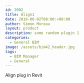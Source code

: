 ```yaml
---
id: 2002
title: Align1
date: 2018-06-02T08:00:+00:00
author: Simon Moreau
layout: product
description: some random plugin 1
categories:
  - General BIM
image: /assets/bim42_header.jpg
tags:
  - BIM Manager
  - General
---
```

Align plug in Revit
